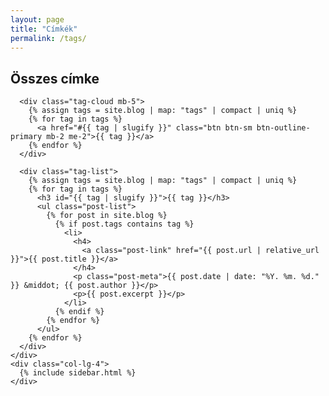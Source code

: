 ```yaml
---
layout: page
title: "Címkék"
permalink: /tags/
---
```


<div class="container">
  <div class="row">
    <div class="col-lg-8">
      <h2>Összes címke</h2>
      
      <div class="tag-cloud mb-5">
        {% assign tags = site.blog | map: "tags" | compact | uniq %}
        {% for tag in tags %}
          <a href="#{{ tag | slugify }}" class="btn btn-sm btn-outline-primary mb-2 me-2">{{ tag }}</a>
        {% endfor %}
      </div>
      
      <div class="tag-list">
        {% assign tags = site.blog | map: "tags" | compact | uniq %}
        {% for tag in tags %}
          <h3 id="{{ tag | slugify }}">{{ tag }}</h3>
          <ul class="post-list">
            {% for post in site.blog %}
              {% if post.tags contains tag %}
                <li>
                  <h4>
                    <a class="post-link" href="{{ post.url | relative_url }}">{{ post.title }}</a>
                  </h4>
                  <p class="post-meta">{{ post.date | date: "%Y. %m. %d." }} &middot; {{ post.author }}</p>
                  <p>{{ post.excerpt }}</p>
                </li>
              {% endif %}
            {% endfor %}
          </ul>
        {% endfor %}
      </div>
    </div>
    <div class="col-lg-4">
      {% include sidebar.html %}
    </div>
  </div>
</div>